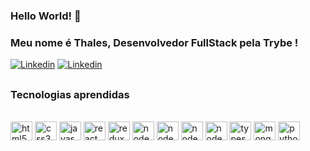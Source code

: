 ### Hello World! 👋

### Meu nome é Thales, Desenvolvedor FullStack pela Trybe ! 

[![Linkedin](https://img.shields.io/badge/LinkedIn-0077B5?style=for-the-badge&logo=linkedin&logoColor=white)](https://www.linkedin.com/in/thalesmsm/)
[![Linkedin](https://img.shields.io/badge/Email-ff0000?style=for-the-badge&labelColor=ff0000&logo=Gmail&logoColor=white)](mailto:thalesmsm12@gmail.com)

##


### Tecnologias aprendidas
<div style="display: inline_block"><br/>
  <img height= 30px width= "35" align="center" alt="html5" src="https://cdn.jsdelivr.net/gh/devicons/devicon/icons/html5/html5-original.svg" />
  <img height= 30px width= "35" align="center" alt="css3" src="https://cdn.jsdelivr.net/gh/devicons/devicon/icons/css3/css3-original.svg" />
  <img height= 30px width= "35" align="center" alt="javascript" src="https://cdn.jsdelivr.net/gh/devicons/devicon/icons/javascript/javascript-original.svg" />
  <img height= 30px width= "35" align="center" alt="react" src="https://cdn.jsdelivr.net/gh/devicons/devicon/icons/react/react-original.svg" />
  <img height= 30px width= "35" align="center" alt="redux" src="https://cdn.jsdelivr.net/gh/devicons/devicon/icons/redux/redux-original.svg" />
  <img height= 30px width= "35" align="center" alt="node.js" src="https://cdn.jsdelivr.net/gh/devicons/devicon/icons/nodejs/nodejs-original.svg" />
  <img height= 30px width= "35" align="center" alt="node.js" src="https://cdn.jsdelivr.net/gh/devicons/devicon/icons/docker/docker-original.svg" />
  <img height= 30px width= "35" align="center" alt="node.js" src="https://cdn.jsdelivr.net/gh/devicons/devicon/icons/mysql/mysql-original.svg" />
  <img height= 30px width= "35" align="center" alt="node.js" src="https://cdn.jsdelivr.net/gh/devicons/devicon/icons/heroku/heroku-original.svg" />
  <img height= 30px width= "35" align="center" alt="typescript" src="https://cdn.jsdelivr.net/gh/devicons/devicon/icons/typescript/typescript-original.svg" />
  <img height= 30px width= "35" align="center" alt="mongodb" src="https://cdn.jsdelivr.net/gh/devicons/devicon/icons/mongodb/mongodb-original.svg" />
    <img height= 30px width= "35" align="center" alt="python" src="https://cdn.jsdelivr.net/gh/devicons/devicon/icons/python/python-original.svg" />
</div> 

##



